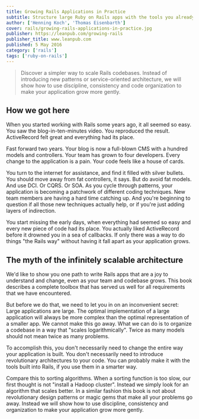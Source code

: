 ```yaml
---
title: Growing Rails Applications in Practice
subtitle: Structure large Ruby on Rails apps with the tools you already know and love
author: ['Henning Koch', 'Thomas Eisenbarth']
cover: rails/growing-rails-applications-in-practice.jpg
publisher: https://leanpub.com/growing-rails
publisher_title: www.leanpub.com
published: 5 May 2016
category: ['rails']
tags: ['ruby-on-rails']
---
```


> Discover a simpler way to scale Rails codebases. Instead of introducing new patterns or service-oriented architecture, we will show how to use discipline, consistency and code organization to make your application grow more gently.

## How we got here

When you started working with Rails some years ago, it all seemed so easy. You saw the blog-in-ten-minutes video. You reproduced the result. ActiveRecord felt great and everything had its place.

Fast forward two years. Your blog is now a full-blown CMS with a hundred models and controllers. Your team has grown to four developers. Every change to the application is a pain. Your code feels like a house of cards.

You turn to the internet for assistance, and find it filled with silver bullets. You should move away from fat controllers, it says. But do avoid fat models. And use DCI. Or CQRS. Or SOA. As you cycle through patterns, your application is becoming a patchwork of different coding techniques. New team members are having a hard time catching up. And you're beginning to question if all those new techniques actually help, or if you're just adding layers of indirection.

You start missing the early days, when everything had seemed so easy and every new piece of code had its place. You actually liked ActiveRecord before it drowned you in a sea of callbacks. If only there was a way to do things "the Rails way" without having it fall apart as your application grows.


## The myth of the infinitely scalable architecture

We'd like to show you one path to write Rails apps that are a joy to understand and change, even as your team and codebase grows. This book describes a complete toolbox that has served us well for all requirements that we have encountered.

But before we do that, we need to let you in on an inconvenient secret: Large applications are large. The optimal implementation of a large application will always be more complex than the optimal representation of a smaller app. We cannot make this go away. What we can do is to organize a codebase in a way that "scales logarithmically". Twice as many models should not mean twice as many problems.

To accomplish this, you don't necessarily need to change the entire way your application is built. You don't necessarily need to introduce revolutionary architectures to your code. You can probably make it with the tools built into Rails, if you use them in a smarter way.

Compare this to sorting algorithms. When a sorting function is too slow, our first thought is not "install a Hadoop cluster". Instead we simply look for an algorithm that scales better. In a similar fashion this book is not about revolutionary design patterns or magic gems that make all your problems go away. Instead we will show how to use discipline, consistency and organization to make your application grow more gently.